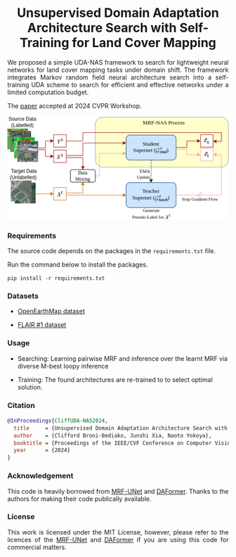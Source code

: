 <h1 align="center">Unsupervised Domain Adaptation Architecture Search with Self-Training for Land Cover Mapping</h1>

<p align="justify">We proposed a simple UDA-NAS framework to search for lightweight neural networks for land cover mapping tasks under domain shift. The framework integrates Markov random field neural architecture search into a self-training UDA scheme to search for efficient and effective networks under a limited computation budget.</p> 

The [paper](https://arxiv.org/abs/2404.14704) accepted at 2024 CVPR Workshop. 

<p align="center">
<img src="doc/UDA-NAS1.png" alt="framework fig">
</img>
</p>


### Requirements
The source code depends on the packages in the `requirements.txt` file.

Run the command below to install the packages.
```Shell
pip install -r requirements.txt
``` 

### Datasets
* [OpenEarthMap dataset](https://open-earth-map.org/)

* [FLAIR #1 dataset](https://github.com/IGNF/FLAIR-1)


### Usage
* Searching: Learning pairwise MRF and inference over the learnt MRF via diverse M-best loopy inference


* Training:  The found architectures are re-trained to to select optimal solution.



### Citation
```BibTeX
@InProceedings{CliffUDA-NAS2024,
  title     = {Unsupervised Domain Adaptation Architecture Search with Self-Training for Land Cover Mapping},
  author    = {Clifford Broni-Bediako, Junshi Xia, Naoto Yokoya},
  booktitle = {Proceedings of the IEEE/CVF Conference on Computer Vision and Pattern Recognition Workshop (CVPRW)},
  year      = {2024}
}
```

### Acknowledgement
<p align="justify">This code is heavily borrowed from <a href="https://github.com/zifuwanggg/MRF-UNets">MRF-UNet</a> and <a href="https://github.com/lhoyer/DAFormer?tab=readme-ov-file">DAFormer</a>. Thanks to the authors for making their code publically available.</p>


### License
<p align="justify">This work is licensed under the MIT License, however, please refer to the licences of the <a href="https://github.com/zifuwanggg/MRF-UNets">MRF-UNet</a> and <a href="https://github.com/lhoyer/DAFormer?tab=readme-ov-file">DAFormer</a> if you are using this code for commercial matters.</p>